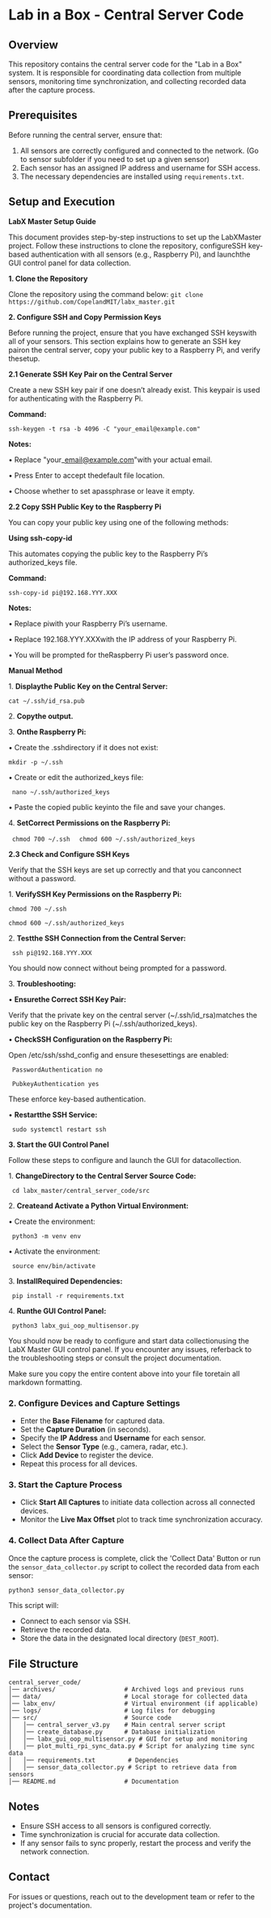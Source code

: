 # Lab in a Box - Central Server Code

## Overview
This repository contains the central server code for the "Lab in a Box" system. It is responsible for coordinating data collection from multiple sensors, monitoring time synchronization, and collecting recorded data after the capture process.

## Prerequisites
Before running the central server, ensure that:
1. All sensors are correctly configured and connected to the network. (Go to sensor subfolder if you need to set up a given sensor)
2. Each sensor has an assigned IP address and username for SSH access.
3. The necessary dependencies are installed using `requirements.txt`.

## Setup and Execution

**LabX Master Setup Guide**

This document provides step-by-step instructions to set up the LabXMaster project. Follow these instructions to clone the repository, configureSSH key-based authentication with all sensors (e.g., Raspberry Pi), and launchthe GUI control panel for data collection.

**1\. Clone the Repository**

Clone the repository using the command below:
```git clone https://github.com/CopelandMIT/labx_master.git```

**2\. Configure SSH and Copy Permission Keys**

Before running the project, ensure that you have exchanged SSH keyswith all of your sensors. This section explains how to generate an SSH key pairon the central server, copy your public key to a Raspberry Pi, and verify thesetup.

**2.1 Generate SSH Key Pair on the Central Server**

Create a new SSH key pair if one doesn’t already exist. This keypair is used for authenticating with the Raspberry Pi.

**Command:**

 ```ssh-keygen -t rsa -b 4096 -C "your_email@example.com"```

**Notes:**

• Replace "your\_email@example.com"with your actual email.

• Press Enter to accept thedefault file location.

• Choose whether to set apassphrase or leave it empty.

**2.2 Copy SSH Public Key to the Raspberry Pi**

You can copy your public key using one of the following methods:

**Using ssh-copy-id**

This automates copying the public key to the Raspberry Pi’s authorized\_keys file.

**Command:**

 ```ssh-copy-id pi@192.168.YYY.XXX ```

**Notes:**

• Replace piwith your Raspberry Pi’s username.

• Replace 192.168.YYY.XXXwith the IP address of your Raspberry Pi.

• You will be prompted for theRaspberry Pi user’s password once.

**Manual Method**

1\. **Displaythe Public Key on the Central Server:**

```cat ~/.ssh/id_rsa.pub ```

2\. **Copythe output.**

3\. **Onthe Raspberry Pi:**

• Create the .sshdirectory if it does not exist:

``` mkdir -p ~/.ssh ```

• Create or edit the authorized\_keys file:

```  nano ~/.ssh/authorized_keys   ```

• Paste the copied public keyinto the file and save your changes.

4\. **SetCorrect Permissions on the Raspberry Pi:**

```  chmod 700 ~/.ssh   ```
```chmod 600 ~/.ssh/authorized_keys   ```

**2.3 Check and Configure SSH Keys**

Verify that the SSH keys are set up correctly and that you canconnect without a password.

1\. **VerifySSH Key Permissions on the Raspberry Pi:**

``` chmod 700 ~/.ssh   ```

``` chmod 600 ~/.ssh/authorized_keys   ```

2\. **Testthe SSH Connection from the Central Server:**

```  ssh pi@192.168.YYY.XXX   ```

You should now connect without being prompted for a password.

3\. **Troubleshooting:**

• **Ensurethe Correct SSH Key Pair:**

Verify that the private key on the central server (~/.ssh/id\_rsa)matches the public key on the Raspberry Pi (~/.ssh/authorized\_keys).

• **CheckSSH Configuration on the Raspberry Pi:**

Open /etc/ssh/sshd\_config and ensure thesesettings are enabled:

```  PasswordAuthentication no   ```

```  PubkeyAuthentication yes   ```

These enforce key-based authentication.

• **Restartthe SSH Service:**

```  sudo systemctl restart ssh   ```

**3\. Start the GUI Control Panel**

Follow these steps to configure and launch the GUI for datacollection.

1\. **ChangeDirectory to the Central Server Source Code:**

```  cd labx_master/central_server_code/src   ```

2\. **Createand Activate a Python Virtual Environment:**

• Create the environment:

```  python3 -m venv env   ```

• Activate the environment:

```  source env/bin/activate   ```

3\. **InstallRequired Dependencies:**

```  pip install -r requirements.txt   ```

4\. **Runthe GUI Control Panel:**

```  python3 labx_gui_oop_multisensor.py   ```

You should now be ready to configure and start data collectionusing the LabX Master GUI control panel. If you encounter any issues, referback to the troubleshooting steps or consult the project documentation.

Make sure you copy the entire content above into your file toretain all markdown formatting.

### 2. Configure Devices and Capture Settings
- Enter the **Base Filename** for captured data.
- Set the **Capture Duration** (in seconds).
- Specify the **IP Address** and **Username** for each sensor.
- Select the **Sensor Type** (e.g., camera, radar, etc.).
- Click **Add Device** to register the device.
- Repeat this process for all devices.

### 3. Start the Capture Process
- Click **Start All Captures** to initiate data collection across all connected devices.
- Monitor the **Live Max Offset** plot to track time synchronization accuracy.

### 4. Collect Data After Capture
Once the capture process is complete, click the 'Collect Data' Button or run the `sensor_data_collector.py` script to collect the recorded data from each sensor:
```bash
python3 sensor_data_collector.py
```
This script will:
- Connect to each sensor via SSH.
- Retrieve the recorded data.
- Store the data in the designated local directory (`DEST_ROOT`).

## File Structure
```
central_server_code/
│── archives/                   # Archived logs and previous runs
│── data/                       # Local storage for collected data
│── labx_env/                   # Virtual environment (if applicable)
│── logs/                       # Log files for debugging
│── src/                        # Source code
│   │── central_server_v3.py    # Main central server script
│   │── create_database.py      # Database initialization
│   │── labx_gui_oop_multisensor.py # GUI for setup and monitoring
│   │── plot_multi_rpi_sync_data.py # Script for analyzing time sync data
│   │── requirements.txt         # Dependencies
│   │── sensor_data_collector.py # Script to retrieve data from sensors
│── README.md                   # Documentation
```

## Notes
- Ensure SSH access to all sensors is configured correctly.
- Time synchronization is crucial for accurate data collection.
- If any sensor fails to sync properly, restart the process and verify the network connection.

## Contact
For issues or questions, reach out to the development team or refer to the project's documentation.

